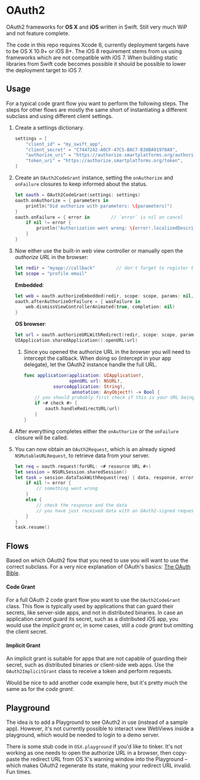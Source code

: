 OAuth2
======

OAuth2 frameworks for **OS X** and **iOS** written in Swift.
Still very much WiP and not feature complete.

The code in this repo requires Xcode 6, currently deployment targets have to be OS X 10.9+ or iOS 8+.
The iOS 8 requirement stems from us using frameworks which are not compatible with iOS 7.
When building static libraries from Swift code becomes possible it should be possible to lower the deployment target to iOS 7.

Usage
-----

For a typical code grant flow you want to perform the following steps.
The steps for other flows are mostly the same short of instantiating a different subclass and using different client settings.

1. Create a settings dictionary.
    
    ```swift
    settings = [
        "client_id" = "my_swift_app",
        "client_secret" = "C7447242-A0CF-47C5-BAC7-B38BA91970A9",
        "authorize_uri" = "https://authorize.smartplatforms.org/authorize",
        "token_uri" = "https://authorize.smartplatforms.org/token",
    ]
    ```

2. Create an `OAuth2CodeGrant` instance, setting the `onAuthorize` and `onFailure` closures to keep informed about the status.
    
    ```swift
    let oauth = OAuth2CodeGrant(settings: settings)
    oauth.onAuthorize = { parameters in
        println("Did authorize with parameters: \(parameters)")
    }
    oauth.onFailure = { error in		// `error` is nil on cancel
		if nil != error {
			println("Authorization went wrong: \(error!.localizedDescription)")
		}
    }
    ```

3. Now either use the built-in web view controller or manually open the _authorize URL_ in the browser:
    
    ```swift
    let redir = "myapp://callback"        // don't forget to register this scheme
    let scope = "profile email"
    ```
    
    **Embedded**:
    
    ```swift
    let web = oauth.authorizeEmbedded(redir, scope: scope, params: nil, from: <# view controller #>)
    oauth.afterAuthorizeOrFailure = { wasFailure in
        web.dismissViewControllerAnimated(true, completion: nil)
    }
    ```
    
    **OS browser**:
    
    ```swift
    let url = oauth.authorizeURLWithRedirect(redir, scope: scope, params: nil)
    UIApplication.sharedApplication().openURL(url)
    ```
    
    1. Since you opened the authorize URL in the browser you will need to intercept the callback.
        When doing so (intercept in your app delegate), let the OAuth2 instance handle the full URL.
        
        ```swift
        func application(application: UIApplication!,
                         openURL url: NSURL!,
                   sourceApplication: String!,
                          annotation: AnyObject!) -> Bool {
            // you should probably first check if this is your URL being opened
            if <# check #> { 
                oauth.handleRedirectURL(url)
            }
        }
        ```

4. After everything completes either the `onAuthorize` or the `onFailure` closure will be called.

5. You can now obtain an `OAuth2Request`, which is an already signed `NSMutableURLRequest`, to retrieve data from your server.
    
    ```swift
    let req = oauth.request(forURL: <# resource URL #>)
    let session = NSURLSession.sharedSession()
    let task = session.dataTaskWithRequest(req) { data, response, error in
        if nil != error {
            // something went wrong
        }
        else {
            // check the response and the data
            // you have just received data with an OAuth2-signed request!
        }
    }
    task.resume()
    ``` 

Flows
-----

Based on which OAuth2 flow that you need to use you will want to use the correct subclass.
For a very nice explanation of OAuth's basics: [The OAuth Bible](http://oauthbible.com/#oauth-2-three-legged).

#### Code Grant

For a full OAuth 2 code grant flow you want to use the `OAuth2CodeGrant` class.
This flow is typically used by applications that can guard their secrets, like server-side apps, and not in distributed binaries.
In case an application cannot guard its secret, such as a distributed iOS app, you would use the _implicit grant_ or, in some cases, still a _code grant_ but omitting the client secret.

#### Implicit Grant

An implicit grant is suitable for apps that are not capable of guarding their secret, such as distributed binaries or client-side web apps.
Use the `OAuth2ImplicitGrant` class to receive a token and perform requests.

Would be nice to add another code example here, but it's pretty much the same as for the _code grant_.


Playground
----------

The idea is to add a Playground to see OAuth2 in use (instead of a sample app).
However, it's not currently possible to interact view WebViews inside a playground, which would be needed to login to a demo server.

There is some stub code in `OSX.playground` if you'd like to tinker.
It's not working as one needs to open the authorize URL in a browser, then copy-paste the redirect URL from OS X's warning window into the Playground – which makes OAuth2 regenerate its state, making your redirect URL invalid.
Fun times.
